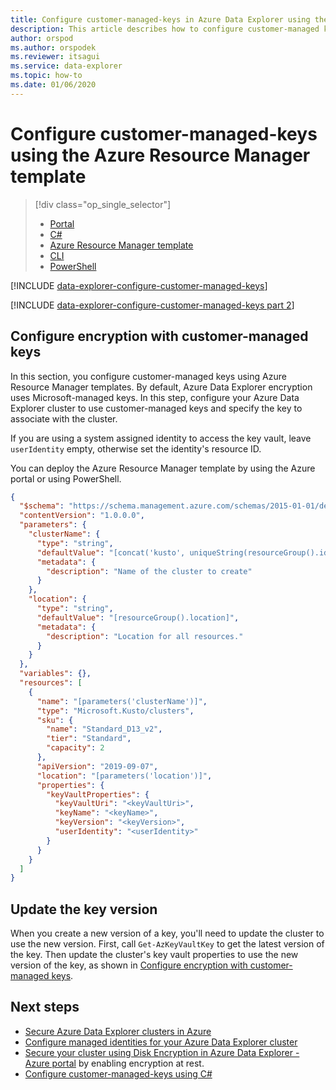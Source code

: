 ```yaml
---
title: Configure customer-managed-keys in Azure Data Explorer using the Azure Resource Manager template
description: This article describes how to configure customer-managed keys encryption on your data in Azure Data Explorer using the Azure Resource Manager template.
author: orspod
ms.author: orspodek
ms.reviewer: itsagui
ms.service: data-explorer
ms.topic: how-to
ms.date: 01/06/2020
---
```


# Configure customer-managed-keys using the Azure Resource Manager template

> [!div class="op_single_selector"]
> * [Portal](customer-managed-keys-portal.md)
> * [C#](customer-managed-keys-csharp.md)
> * [Azure Resource Manager template](customer-managed-keys-resource-manager.md)
> * [CLI](customer-managed-keys-cli.md)
> * [PowerShell](customer-managed-keys-powershell.md)

[!INCLUDE [data-explorer-configure-customer-managed-keys](includes/data-explorer-configure-customer-managed-keys.md)]

[!INCLUDE [data-explorer-configure-customer-managed-keys part 2](includes/data-explorer-configure-customer-managed-keys-b.md)]

## Configure encryption with customer-managed keys

In this section, you configure customer-managed keys using Azure Resource Manager templates. By default, Azure Data Explorer encryption uses Microsoft-managed keys. In this step, configure your Azure Data Explorer cluster to use customer-managed keys and specify the key to associate with the cluster.

If you are using a system assigned identity to access the key vault, leave `userIdentity` empty, otherwise set the identity's resource ID.

You can deploy the Azure Resource Manager template by using the Azure portal or using PowerShell.

```json
{
  "$schema": "https://schema.management.azure.com/schemas/2015-01-01/deploymentTemplate.json#",
  "contentVersion": "1.0.0.0",
  "parameters": {
    "clusterName": {
      "type": "string",
      "defaultValue": "[concat('kusto', uniqueString(resourceGroup().id))]",
      "metadata": {
        "description": "Name of the cluster to create"
      }
    },
    "location": {
      "type": "string",
      "defaultValue": "[resourceGroup().location]",
      "metadata": {
        "description": "Location for all resources."
      }
    }
  },
  "variables": {},
  "resources": [
    {
      "name": "[parameters('clusterName')]",
      "type": "Microsoft.Kusto/clusters",
      "sku": {
        "name": "Standard_D13_v2",
        "tier": "Standard",
        "capacity": 2
      },
      "apiVersion": "2019-09-07",
      "location": "[parameters('location')]",
      "properties": {
        "keyVaultProperties": {
          "keyVaultUri": "<keyVaultUri>",
          "keyName": "<keyName>",
          "keyVersion": "<keyVersion>",
          "userIdentity": "<userIdentity>"
        }
      }
    }
  ]
}
```

## Update the key version

When you create a new version of a key, you'll need to update the cluster to use the new version. First, call `Get-AzKeyVaultKey` to get the latest version of the key. Then update the cluster's key vault properties to use the new version of the key, as shown in [Configure encryption with customer-managed keys](#configure-encryption-with-customer-managed-keys).

## Next steps

* [Secure Azure Data Explorer clusters in Azure](security.md)
* [Configure managed identities for your Azure Data Explorer cluster](managed-identities.md)
* [Secure your cluster using Disk Encryption in Azure Data Explorer - Azure portal](cluster-disk-encryption.md) by enabling encryption at rest.
* [Configure customer-managed-keys using C#](customer-managed-keys-csharp.md)
